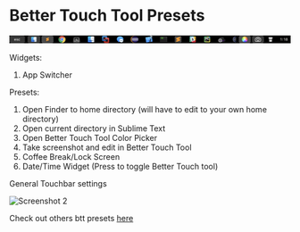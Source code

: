 # Better Touch Tool Presets

![Screenshot 1](clay-btt-presets.png?raw=true)

Widgets:
1) App Switcher

Presets:
1) Open Finder to home directory (will have to edit to your own home directory)
2) Open current directory in Sublime Text
3) Open Better Touch Tool Color Picker
4) Take screenshot and edit in Better Touch Tool
5) Coffee Break/Lock Screen
6) Date/Time Widget (Press to toggle Better Touch tool)

General Touchbar settings

![Screenshot 2](https://github.com/claydugo/btt-touchbar/blob/master/btt-settings.png?raw=true)


Check out others btt presets [here](https://github.com/vas3k/btt-touchbar-presets)
